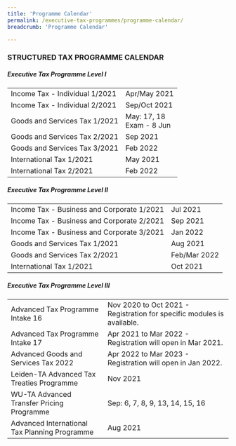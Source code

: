 ```yaml
---
title: 'Programme Calendar'
permalink: /executive-tax-programmes/programme-calendar/
breadcrumb: 'Programme Calendar'

---
```



### **STRUCTURED TAX PROGRAMME CALENDAR**

##### **Executive Tax Programme Level I**

<table class="table-v">
  <tr>
    <td>Income Tax - Individual 1/2021</td>
    <td>Apr/May 2021<br>
  
  </tr>
  <tr>
    <td>Income Tax - Individual 2/2021</td>
    <td>Sep/Oct 2021<br>
  </tr>
  <tr>
     <td>Goods and Services Tax 1/2021</td>
    <td>May: 17, 18<br>
        Exam - 8 Jun 
     </td> 
  </tr>
  <tr>
    <td>Goods and Services Tax 2/2021</td>
    <td>Sep 2021<br>
  </tr>
  <td>Goods and Services Tax 3/2021</td>
    <td>Feb 2022<br>
  </tr>
  <tr>
   <td>International Tax 1/2021</td>
    <td>May 2021<br> 
  </tr>
  <tr>
    <td>International Tax 2/2021</td>
    <td>Feb 2022</td>
  </tr>
 </table>
  
  
##### **Executive Tax Programme Level II**

<table class="table-v">
  <tr>
    <td>Income Tax - Business and Corporate 1/2021</td>
    <td>Jul 2021<br> 
  </tr>
  <tr>
    <td>Income Tax - Business and Corporate 2/2021</td>
    <td>Sep 2021<br> 
  </tr>
   <td>Income Tax - Business and Corporate 3/2021</td>
    <td>Jan 2022<br> 
  </tr>
  <tr>
     <td>Goods and Services Tax 1/2021</td>
    <td>Aug 2021<br>
  </tr>
  <tr>
    <td>Goods and Services Tax 2/2021</td>
    <td>Feb/Mar 2022<br> 
  </tr>
  <tr>
   <td>International Tax 1/2021</td>
    <td>Oct 2021</td>
  </tr>
 </table>
 
 
##### **Executive Tax Programme Level III**

<table class="table-v">
  <tr>
    <td>Advanced Tax Programme Intake 16</td>
    <td>Nov 2020 to Oct 2021 - Registration for specific modules is available.<br>
    </td> 
  </tr>
  <tr>
    <td>Advanced Tax Programme Intake 17</td>
    <td>Apr 2021 to Mar 2022 - Registration will open in Mar 2021.<br>
     </td> 
  </tr>
  <tr>
     <td>Advanced Goods and Services Tax 2022</td>
    <td>Apr 2022 to Mar 2023 - Registration will open in Jan 2022.<br>
    </td> 
  </tr>
  <tr>
    <td>Leiden-TA Advanced Tax Treaties Programme </td>
    <td>Nov 2021 </td>
  </tr>
   <td>WU-TA Advanced Transfer Pricing Programme</td>
    <td>Sep: 6, 7, 8, 9, 13, 14, 15, 16 </td>
  </tr>
   <td>Advanced International Tax Planning Programme</td>
    <td>Aug 2021 </td>
  </tr>
 </table>
 
